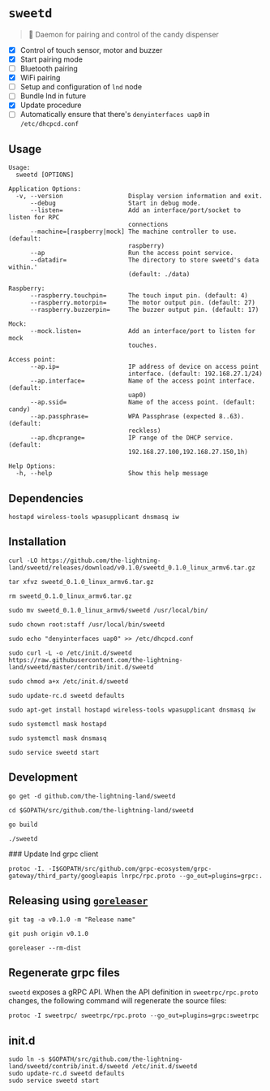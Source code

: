 # `sweetd`

> 🔌 Daemon for pairing and control of the candy dispenser

* [x] Control of touch sensor, motor and buzzer
* [x] Start pairing mode
* [ ] Bluetooth pairing
* [x] WiFi pairing
* [ ] Setup and configuration of `lnd` node
* [ ] Bundle lnd in future
* [x] Update procedure
* [ ] Automatically ensure that there's `denyinterfaces uap0` in `/etc/dhcpcd.conf`

## Usage

```
Usage:
  sweetd [OPTIONS]

Application Options:
  -v, --version                  Display version information and exit.
      --debug                    Start in debug mode.
      --listen=                  Add an interface/port/socket to listen for RPC
                                 connections
      --machine=[raspberry|mock] The machine controller to use. (default:
                                 raspberry)
      --ap                       Run the access point service.
      --datadir=                 The directory to store sweetd's data within.'
                                 (default: ./data)

Raspberry:
      --raspberry.touchpin=      The touch input pin. (default: 4)
      --raspberry.motorpin=      The motor output pin. (default: 27)
      --raspberry.buzzerpin=     The buzzer output pin. (default: 17)

Mock:
      --mock.listen=             Add an interface/port to listen for mock
                                 touches.

Access point:
      --ap.ip=                   IP address of device on access point
                                 interface. (default: 192.168.27.1/24)
      --ap.interface=            Name of the access point interface. (default:
                                 uap0)
      --ap.ssid=                 Name of the access point. (default: candy)
      --ap.passphrase=           WPA Passphrase (expected 8..63). (default:
                                 reckless)
      --ap.dhcprange=            IP range of the DHCP service. (default:
                                 192.168.27.100,192.168.27.150,1h)

Help Options:
  -h, --help                     Show this help message
```

## Dependencies

```
hostapd wireless-tools wpasupplicant dnsmasq iw
```

## Installation

`curl -LO https://github.com/the-lightning-land/sweetd/releases/download/v0.1.0/sweetd_0.1.0_linux_armv6.tar.gz`

`tar xfvz sweetd_0.1.0_linux_armv6.tar.gz`

`rm sweetd_0.1.0_linux_armv6.tar.gz`

`sudo mv sweetd_0.1.0_linux_armv6/sweetd /usr/local/bin/`

`sudo chown root:staff /usr/local/bin/sweetd`

`sudo echo "denyinterfaces uap0" >> /etc/dhcpcd.conf`

`sudo curl -L -o /etc/init.d/sweetd https://raw.githubusercontent.com/the-lightning-land/sweetd/master/contrib/init.d/sweetd`

`sudo chmod a+x /etc/init.d/sweetd`

`sudo update-rc.d sweetd defaults`

`sudo apt-get install hostapd wireless-tools wpasupplicant dnsmasq iw`

`sudo systemctl mask hostapd`

`sudo systemctl mask dnsmasq`

`sudo service sweetd start`

## Development

`go get -d github.com/the-lightning-land/sweetd`

`cd $GOPATH/src/github.com/the-lightning-land/sweetd`

`go build`

`./sweetd`

### Update lnd grpc client

`protoc -I. -I$GOPATH/src/github.com/grpc-ecosystem/grpc-gateway/third_party/googleapis lnrpc/rpc.proto --go_out=plugins=grpc:.`

## Releasing using [`goreleaser`](https://goreleaser.com)

`git tag -a v0.1.0 -m "Release name"`

`git push origin v0.1.0`

`goreleaser --rm-dist`

## Regenerate grpc files

`sweetd` exposes a gRPC API. When the API definition in `sweetrpc/rpc.proto` changes,
the following command will regenerate the source files:

```text
protoc -I sweetrpc/ sweetrpc/rpc.proto --go_out=plugins=grpc:sweetrpc
```

## init.d

```
sudo ln -s $GOPATH/src/github.com/the-lightning-land/sweetd/contrib/init.d/sweetd /etc/init.d/sweetd
sudo update-rc.d sweetd defaults
sudo service sweetd start
```